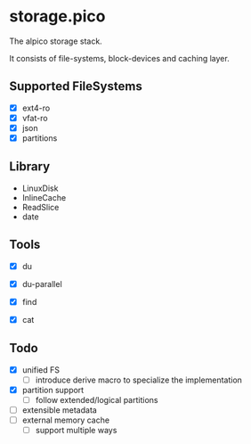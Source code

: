 # storage.pico

The alpico storage stack.

It consists of file-systems, block-devices and caching layer.


## Supported FileSystems
- [x] ext4-ro
- [x] vfat-ro
- [x] json
- [x] partitions

## Library
- LinuxDisk
- InlineCache
- ReadSlice
- date

## Tools
- [x] du
- [x] du-parallel
- [x] find
- [x] cat


## Todo
- [x] unified FS
  - [ ] introduce derive macro to specialize the implementation
- [x] partition support
  - [ ] follow extended/logical partitions
- [ ] extensible metadata
- [ ] external memory cache
  - [ ] support multiple ways
